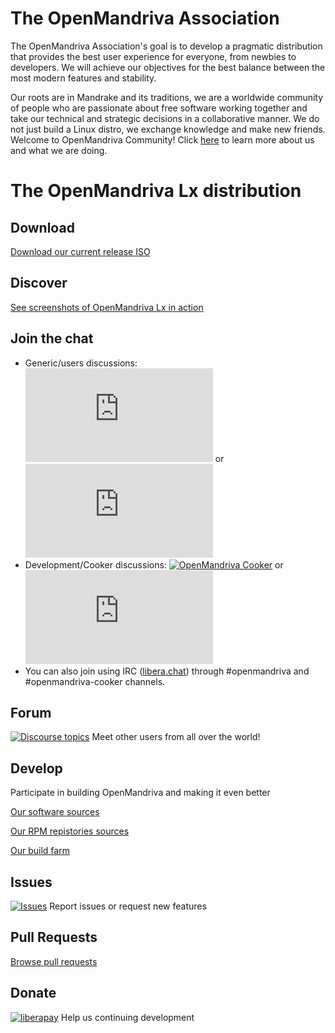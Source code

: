 # The OpenMandriva Association
The OpenMandriva Association's goal is to develop a pragmatic distribution that provides the best user experience for everyone, from newbies to developers. We will achieve our objectives for the best balance between the most modern features and stability.

Our roots are in Mandrake and its traditions, we are a worldwide community of people who are passionate about free software working together and take our technical and strategic decisions in a collaborative manner. We do not just build a Linux distro, we exchange knowledge and make new friends.
Welcome to OpenMandriva Community! Click [here](https://www.openmandriva.org/en/documentation/association/About) to learn more about us and what we are doing.


# The OpenMandriva Lx distribution

## Download
[Download our current release ISO](https://www.openmandriva.org/download)

## Discover
[See screenshots of OpenMandriva Lx in action](https://gallery.openmandriva.org/index.php?/category/releases)

## Join the chat
* Generic/users discussions: [![OpenMandriva](https://img.shields.io/matrix/openmandriva:matrix.org?label=Matrix)](https://app.element.io/#/room/#openmandriva:matrix.org) or [![OpenMandriva](https://img.shields.io/matrix/openmandriva:matrix.org?label=Telegram)](https://t.me/openmandriva)
* Development/Cooker discussions: [![OpenMandriva Cooker](https://img.shields.io/matrix/openmandriva-cooker:matrix.org.svg?label=Matrix)](https://app.element.io/#/room/#openmandriva-cooker:matrix.org) or [![OpenmandrivaCooker](https://img.shields.io/matrix/openmandriva-cooker:matrix.org?label=Telegram)](https://t.me/openmandrivaCooker)
* You can also join using IRC ([libera.chat](https://web.libera.chat/)) through #openmandriva and #openmandriva-cooker channels.

## Forum
[![Discourse topics](https://img.shields.io/discourse/topics?server=https%3A%2F%2Fforum.openmandriva.org)](https://forum.openmandriva.org) Meet other users from all over the world! 

## Develop
Participate in building OpenMandriva and making it even better

[Our software sources](https://github.com/OpenMandrivaSoftware)

[Our RPM repistories sources](https://github.com/OpenMandrivaAssociation)

[Our build farm](https://abf.openmandriva.org)

## Issues
[![Issues](https://img.shields.io/github/issues/OpenMandrivaAssociation/distribution)](https://github.com/OpenMandrivaAssociation/distribution/issues) Report issues or request new features

## Pull Requests
[Browse pull requests](https://github.com/pulls?user=OpenMandrivaAssociation)

## Donate
[![liberapay](https://img.shields.io/liberapay/patrons/openmandriva)](https://liberapay.com/OpenMandriva/donate) Help us continuing development
